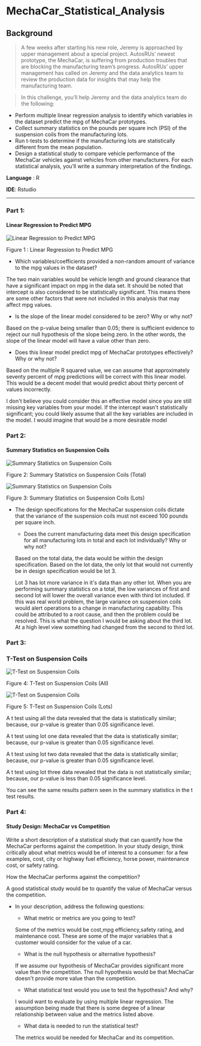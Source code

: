 # MechaCar_Statistical_Analysis

## Background

> A few weeks after starting his new role, Jeremy is approached by upper management about a special project. AutosRUs’ newest prototype, the MechaCar, is suffering from production troubles that are blocking the manufacturing team’s progress. AutosRUs’ upper management has called on Jeremy and the data analytics team to review the production data for insights that may help the manufacturing team.

>In this challenge, you’ll help Jeremy and the data analytics team do the following:

- Perform multiple linear regression analysis to identify which variables in the dataset predict the mpg of MechaCar prototypes.
- Collect summary statistics on the pounds per square inch (PSI) of the suspension coils from the manufacturing lots.
- Run t-tests to determine if the manufacturing lots are statistically different from the mean population.
- Design a statistical study to compare vehicle performance of the MechaCar vehicles against vehicles from other manufacturers. For each statistical analysis, you’ll write a summary interpretation of the findings.

**Language** : R 

**IDE**: Rstudio

_____________________________________________________________________________________________________________________________________________________


### Part 1: 

#### Linear Regression to Predict MPG

![Linear Regression to Predict MPG](/images/reg.png)

Figure 1 : Linear Regression to Predict MPG

- Which variables/coefficients provided a non-random amount of variance to the mpg values in the dataset?

The two main variables would be vehicle length and ground clearance that have a significant impact on mpg in the data set.
It should be noted that intercept is also considered to be statistically significant. This means there are some other factors that were not included in this analysis that may affect mpg values.

- Is the slope of the linear model considered to be zero? Why or why not?

Based on the p-value being smaller than 0.05; there is sufficient evidence to reject our null hypothesis of the slope being zero.
In the other words, the slope of the linear model will have a value other than zero. 

- Does this linear model predict mpg of MechaCar prototypes effectively? Why or why not?
    
Based on the multiple  R squared value, we can assume that approximately seventy percent of mpg predictions will be correct with this linear model.
This would be a decent model that would predict about thirty percent of values incorrectly.

I don't believe you could consider this an effective model since you are still missing key variables from your model.  If the intercept wasn't statistically significant; you could likely assume that all the key variables are included in the model.
I would imagine that would be a more desirable model


### Part 2: 


#### Summary Statistics on Suspension Coils

![Summary Statistics on Suspension Coils](/images/total_summary.png)

Figure 2: Summary Statistics on Suspension Coils (Total)

![Summary Statistics on Suspension Coils](/images/lot_summary.png)

Figure 3: Summary Statistics on Suspension Coils (Lots)


- The design specifications for the MechaCar suspension coils dictate that the variance of the suspension coils must not exceed 100 pounds per square inch. 
    - Does the current manufacturing data meet this design specification for all manufacturing lots in total and each lot individually? Why or why not?

    Based on the total data, the data would be within the design specification.
    Based on the lot data, the only lot that would not currently be in design specification would be lot 3. 

    Lot 3 has lot more variance in it's data than any other lot.  When you are performing summary statistics on a total, the low variances of first and second lot will lower the overall variance even with third lot included.
    If this was real world problem, the large variance on suspension coils would alert operations to a change in manufacturing capability.  This could be attributed to a root cause, and then the problem could be resolved.
    This is what the question I would be asking about the third lot.  At a high level view something had changed from the second to third lot.   



### Part 3: 

### T-Test on Suspension Coils

![T-Test on Suspension Coils](/images/t_testAll.png)

Figure 4: T-Test on Suspension Coils (All)

![T-Test on Suspension Coils](/images/t_testLots.png)

Figure 5: T-Test on Suspension Coils (Lots)


A t test using all the data revealed that the data is statistically similar; because, our p-value is greater than 0.05 significance level.

A t test using lot one data revealed that the data is statistically similar; because, our p-value is greater than 0.05 significance level.

A t test using lot two data revealed that the data is statistically similar; because, our p-value is greater than 0.05 significance level.

A t test using lot three data revealed that the data is not statistically similar; because, our p-value is less than 0.05 significance level.

You can see the same results pattern seen in the summary statistics in the t test results.


### Part 4: 

#### Study Design: MechaCar vs Competition

Write a short description of a statistical study that can quantify how the MechaCar performs against the competition. In your study design, think critically about what metrics would be of interest to a consumer: for a few examples, cost, city or highway fuel efficiency, horse power, maintenance cost, or safety rating.

How the MechaCar performs against the competition?

A good statistical study would be to quantify the value of MechaCar versus the competition.

- In your description, address the following questions:
    - What metric or metrics are you going to test?

    Some of the metrics would be cost,mpg efficiency,safety rating, and maintenance cost.  These are some of the major variables that a customer would consider for the value of a car.

    - What is the null hypothesis or alternative hypothesis?

    If we assume our hypothesis of MechaCar provides significant more value than the competition.
    The null hypothesis would be that MechaCar doesn't provide more value than the competition.

    - What statistical test would you use to test the hypothesis? And why?

    I would want to evaluate by using multiple linear regression.  The assumption being made that there is some degree of a linear relationship between value and the metrics listed above.

    - What data is needed to run the statistical test?

    The metrics would be needed for MechaCar and its competition.